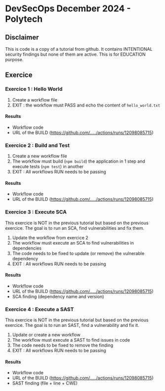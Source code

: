 # DevSecOps December 2024 - Polytech

## Disclaimer
This is code is a copy of a tutorial from github.
It contains INTENTIONAL security findings but none of them are active.
This is for EDUCATION purpose.

## Exercice

### Exercice 1 : Hello World

1. Create a workflow file
2. EXIT : the workflow must PASS and echo the content of `hello_world.txt`

#### Results
- Workflow code
- URL of the BUILD (https://github.com/...../actions/runs/12098085715)


### Exercice 2 : Build and Test

1. Create a new workflow file
2. The workflow must build (`npm build`) the application in 1 step and execute tests (`npm test`) in another
3. EXIT : All workflows RUN needs to be passing

#### Results
- Workflow code
- URL of the BUILD (https://github.com/...../actions/runs/12098085715)


### Exercice 3 : Execute SCA
This exercice is NOT in the previous tutorial but based on the previous exercice. The goal is to run an SCA, find vulnerabilities and fix them.

1. Update the workflow from exercice 2
2. The workflow must execute an SCA to find vulnerabilities in dependencies
3. The code needs to be fixed to update (or remove) the vulnerable dependency
4. EXIT : All workflows RUN needs to be passing

#### Results
- Workflow code
- URL of the BUILD (https://github.com/...../actions/runs/12098085715)
- SCA finding (dependency name and version)


### Exercice 4 : Execute a SAST
This exercice is NOT in the previous tutorial but based on the previous exercice. The goal is to run an SAST, find a vulnerability and fix it.

1. Update or create a new workflow
2. The workflow must execute a SAST to find issues in code
3. The code needs to be fixed to remove the finding
4. EXIT : All workflows RUN needs to be passing

#### Results
- Workflow code
- URL of the BUILD (https://github.com/...../actions/runs/12098085715)
- SAST finding (file + line + CWE)